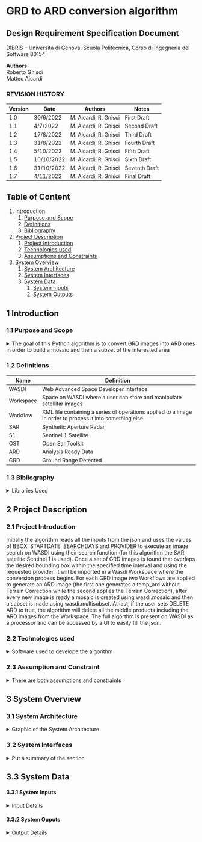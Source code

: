 # GRD to ARD conversion algorithm 

## Design Requirement Specification Document

DIBRIS – Università di Genova. Scuola Politecnica, Corso di Ingegneria del Software 80154

**Authors**  
Roberto Gnisci<br/>
Matteo Aicardi

### REVISION HISTORY

| Version    | Date        | Authors      | Notes        |
| ----------- | ----------- | ----------- | ----------- |
| 1.0 | 30/6/2022 |M. Aicardi, R. Gnisci | First Draft |
| 1.1 | 4/7/2022 |M. Aicardi, R. Gnisci | Second Draft |
| 1.2 | 17/8/2022 |M. Aicardi, R. Gnisci | Third Draft |
| 1.3 | 31/8/2022 |M. Aicardi, R. Gnisci | Fourth Draft |
| 1.4 | 5/10/2022 |M. Aicardi, R. Gnisci | Fifth Draft |
| 1.5 | 10/10/2022 |M. Aicardi, R. Gnisci | Sixth Draft |
| 1.6 | 31/10/2022 |M. Aicardi, R. Gnisci | Seventh Draft |
| 1.7 | 4/11/2022 |M. Aicardi, R. Gnisci | Final Draft |



## Table of Content

1. [Introduction](#intro)
    1. [Purpose and Scope](#purpose)  
    2. [Definitions](#def)
    3. [Bibliography](#biblio)
2. [Project Description](#description)
    1. [Project Introduction](#project-intro)
    2. [Technologies used](#tech)
    3. [Assumptions and Constraints](#constraints)
3. [System Overview](#system-overview)
    1. [System Architecture](#architecture)
    2. [System Interfaces](#interfaces)
    3. [System Data](#data)
        1. [System Inputs](#inputs)
        2. [System Outputs](#outputs)

##  <a name="intro"></a>  1 Introduction

    
### <a name="purpose"></a> 1.1 Purpose and Scope
<details> 
    <summary> The goal of this Python algorithm is to convert GRD images into ARD ones in order to build a mosaic and then a subset of the interested area  </summary>
    <p> In particular the algorithm is divided in 4 steps: the first is collecting the input parameters from the designated json, the second is the search of the GRD images on WASDI, the third is to process the GRD using workflows to obtain the ARD, the last one is building the mosaic and cutting it to highlight only the desired area</p>
</details>

### <a name="def"></a> 1.2 Definitions
    
| Name				| Definition | 
| ------------------------------------- | ----------- | 
| WASDI                                 | Web Advanced Space Developer Interface |
| Workspace                             | Space on WASDI where a user can store and manipulate satellitar images|
| Workflow                              | XML file containing a series of operations applied to a image in order to process it into something else|
| SAR                                   | Synthetic Aperture Radar|
| S1                                    | Sentinel 1 Satellite |
| OST                                   | Open Sar Toolkit |
| ARD                                   | Analysis Ready Data |
| GRD                                   | Ground Range Detected |
    
</details>


### <a name="biblio"></a> 1.3 Bibliography
<details> 
    <summary> Libraries Used
    </summary>
    <p>
       https://wasdi.readthedocs.io/en/latest/index.html (WASDI documentation)
    </p>
    <p>
       https://github.com/ESA-PhiLab/OpenSarToolkit (OST developers created the ARD format and the workflows that are used to convert a GRD)
    </p>
    <p>
        https://docs.python.org/3/library/datetime.html (datetime library used to manage dates)
    </p>
    <p>
        https://docs.python.org/3/library/os.html
    </p>
    <p>
        https://docs.python.org/3/library/pathlib.html?highlight=pathlib#module-pathlib (libraries used to manage internal paths)
    </p>
</details>

## <a name="description"></a> 2 Project Description

### <a name="project-intro"></a> 2.1 Project Introduction 

   <p> Initially the algorithm reads all the inputs from the json and uses the values of BBOX, STARTDATE, SEARCHDAYS and PROVIDER to execute an image search on WASDI using their search function (for this algorithm the SAR satellite Sentinel 1 is used). Once a set of GRD images is found that overlaps the desired bounding box within the specified time interval and using the requested provider, it will be imported in a Wasdi Workspace where the conversion process begins. For each GRD image two Workflows are applied to generate an ARD image (the first one generates a temp_ard without Terrain Correction while the second applies the Terrain Correction), after every new image is ready a mosaic is created using wasdi.mosaic and then a subset is made using wasdi.multisubset.
    At last, if the user sets DELETE ARD to true, the algorithm will delete all the middle products including the ARD images from the Workspace.
    The full algorthm is present on WASDI as a processor and can be accessed by a UI to easily fill the json.
   </p>


### <a name="tech"></a> 2.2 Technologies used

<details> 
    <summary> Software used to develope the algorithm </summary>
    <p>
        https://www.jetbrains.com/pycharm/  (PyCharm IDE)
    </p>
    <p>
        https://step.esa.int/main/toolboxes/snap/ (SNAP S1 Toolbox, used to check the resulting images and developing the workflows)
    </p>
    <p>
        https://www.wasdi.net/#!/home (WASDI cloud services and libraries)
    </p>
</details>

### <a name="constraints"></a> 2.3 Assumption and Constraint 
<details> 
    <summary> There are both assumptions and constraints
    </summary>
    <p> 
        </br>
        Since this is a WASDI processor you will need an account to execute the code correctly
    </p>
    <p> 
        After an account is made if you wish to execute the algorithm from a local computer you will need to follow these instructions:
        </br>
        https://wasdi.readthedocs.io/en/latest/ProgrammingTutorials/PythonTutorial.html
    </p>
     <p> 
        The algorithm assumes that all the required inputs for the json are filled correctly (using the online UI will ensure that)
    </p>
    
    
   
  
</details>

## <a name="system-overview"></a>  3 System Overview


### <a name="architecture"></a>  3.1 System Architecture
<details> 
    <summary> Graphic of the System Architecture
    </summary>
    <p>
        Graphical representation of the system architecture.  
    <img src="imgs/System_Architecture.png" alt="System Architecture" style="float: left; margin-right: 10px;" />   
    </p
    <p>
        The first Workflow contains these blocks/operations (image taken from SNAP)
        </br>
    <img src="imgs/Workflow1.PNG" alt="System Architecture" style="float: left; margin-right: 10px;" />
    </p>
    <p>
        The second Workflow contains these blocks/operations (image taken from SNAP)
        </br>
    <img src="imgs/Workflow2.PNG" alt="System Architecture" style="float: left; margin-right: 10px;" />
    </p>
        
</details>

### <a name="interfaces"></a>  3.2 System Interfaces
<details> 
    <summary> Put a summary of the section
    </summary>
    <p>The System has two types of interfaces: online and offline. </br>
       Both of them require that a json parameter file is created with the following parameters:
       </br>
       <ul>
            <li>BBOX: A json structure divided into "northEast" and "southWest", in each subfield is specified both a latitude and a longitude. This defines                       the desired area
            <li>STARTDATE: The starting date of the time interval of the search in the format "yyyy-mm-dd"
            <li>SEARCHDAYS: For how many days does the time interval extends
            <li>PROVIDER: Which sateliitar images provider you wish to use (Must be supported by WASDI), is suggested to keep it as "AUTO"
            <li>DELETE ARD: true/false value that decides if the algorithm will delete all the middle products
       </ul>
       </br>
       The Online UI will look like this and it will aid with correctly filling the json 
       <img src="imgs/OnlineGUI.PNG" alt="System Architecture" style="float: left; margin-right: 10px;" />
       </br>
       
    </p>
</details>

## <a name="data"></a>  3.3 System Data

#### <a name="inputs"></a>  3.3.1 System Inputs
<details>
    <summary> Input Details
    </summary>
    <p>
        The system takes in input a json parameters file as described in the former section and a config json file required to work with WASDI
    </p>
</details>

#### <a name="outputs"></a>  3.3.2 System Ouputs
<details> 
    <summary> Output Details
    </summary>
    <p>The final output of the algorithm is a GEOTIFF image representing the subset of the desired area applied to a mosaic made of ARD images.
        </br>
        This image will be stored in the selected WASDI Workspace together with the original GRD images and all the midlle products if not deleted.
    </p>
</details>
